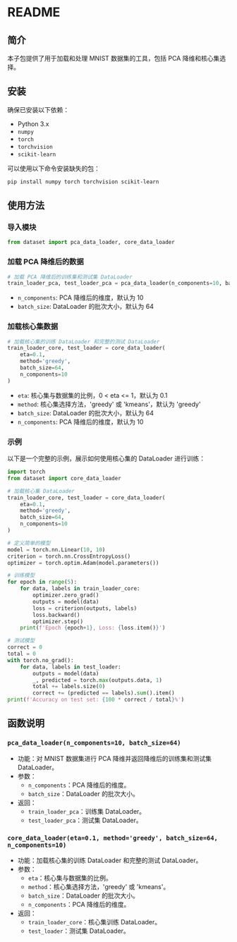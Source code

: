 # README

## 简介

本子包提供了用于加载和处理 MNIST 数据集的工具，包括 PCA 降维和核心集选择。

## 安装

确保已安装以下依赖：

- Python 3.x
- `numpy`
- `torch`
- `torchvision`
- `scikit-learn`

可以使用以下命令安装缺失的包：

```bash
pip install numpy torch torchvision scikit-learn
```

## 使用方法

### 导入模块

```python
from dataset import pca_data_loader, core_data_loader
```

### 加载 PCA 降维后的数据

```python
# 加载 PCA 降维后的训练集和测试集 DataLoader
train_loader_pca, test_loader_pca = pca_data_loader(n_components=10, batch_size=64)
```

- `n_components`: PCA 降维后的维度，默认为 10
- `batch_size`: DataLoader 的批次大小，默认为 64

### 加载核心集数据

```python
# 加载核心集的训练 DataLoader 和完整的测试 DataLoader
train_loader_core, test_loader = core_data_loader(
    eta=0.1,
    method='greedy',
    batch_size=64,
    n_components=10
)
```

- `eta`: 核心集与数据集的比例，0 < eta <= 1，默认为 0.1
- `method`: 核心集选择方法，'greedy' 或 'kmeans'，默认为 'greedy'
- `batch_size`: DataLoader 的批次大小，默认为 64
- `n_components`: PCA 降维后的维度，默认为 10

### 示例

以下是一个完整的示例，展示如何使用核心集的 DataLoader 进行训练：

```python
import torch
from dataset import core_data_loader

# 加载核心集 DataLoader
train_loader_core, test_loader = core_data_loader(
    eta=0.1,
    method='greedy',
    batch_size=64,
    n_components=10
)

# 定义简单的模型
model = torch.nn.Linear(10, 10)
criterion = torch.nn.CrossEntropyLoss()
optimizer = torch.optim.Adam(model.parameters())

# 训练模型
for epoch in range(5):
    for data, labels in train_loader_core:
        optimizer.zero_grad()
        outputs = model(data)
        loss = criterion(outputs, labels)
        loss.backward()
        optimizer.step()
    print(f'Epoch {epoch+1}, Loss: {loss.item()}')

# 测试模型
correct = 0
total = 0
with torch.no_grad():
    for data, labels in test_loader:
        outputs = model(data)
        _, predicted = torch.max(outputs.data, 1)
        total += labels.size(0)
        correct += (predicted == labels).sum().item()
print(f'Accuracy on test set: {100 * correct / total}%')
```

## 函数说明

### `pca_data_loader(n_components=10, batch_size=64)`

- 功能：对 MNIST 数据集进行 PCA 降维并返回降维后的训练集和测试集 DataLoader。
- 参数：
  - `n_components`：PCA 降维后的维度。
  - `batch_size`：DataLoader 的批次大小。
- 返回：
  - `train_loader_pca`：训练集 DataLoader。
  - `test_loader_pca`：测试集 DataLoader。

### `core_data_loader(eta=0.1, method='greedy', batch_size=64, n_components=10)`

- 功能：加载核心集的训练 DataLoader 和完整的测试 DataLoader。
- 参数：
  - `eta`：核心集与数据集的比例。
  - `method`：核心集选择方法，'greedy' 或 'kmeans'。
  - `batch_size`：DataLoader 的批次大小。
  - `n_components`：PCA 降维后的维度。
- 返回：
  - `train_loader_core`：核心集训练 DataLoader。
  - `test_loader`：测试集 DataLoader。

